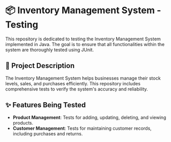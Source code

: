 # 📦 Inventory Management System - Testing

This repository is dedicated to testing the Inventory Management System implemented in Java. The goal is to ensure that all functionalities within the system are thoroughly tested using JUnit.

## 📝 Project Description

The Inventory Management System helps businesses manage their stock levels, sales, and purchases efficiently. This repository includes comprehensive tests to verify the system's accuracy and reliability.

## ✨ Features Being Tested

- **Product Management**: Tests for adding, updating, deleting, and viewing products.
- **Customer Management**: Tests for maintaining customer records, including purchases and returns.
<!-- - **Transaction Tracking**: Tests for tracking sales and purchase transactions.
- **Reporting**: Tests for generating inventory levels, sales, and purchase history reports.
- **Discount Management**: Tests for applying discounts to products based on quantity purchased.
- **Balance Management**: Tests for managing customer balances and processing returns.
- **Status Management**: Tests for updating and managing customer status. -->

